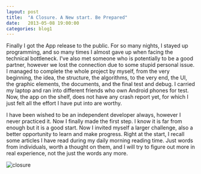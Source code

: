 ```yaml
---
layout: post
title:  "A Closure. A New start. Be Prepared"
date:   2013-05-08 19:00:00
categories: blog1
---
```


Finally I got the App release to the public. For so many nights, I stayed up programming, and so many times I almost gave up when facing the technical bottleneck. I've also met someone who is potentially to be a good partner, however we lost the connection due to some stupid personal issue. I managed to complete the whole project by myself, from the very beginning, the idea, the structure, the algorithms, to the very end, the UI, the graphic elements, the documents, and the final test and debug. I carried my laptop and ran into different friends who own Android phones for test. Now, the app on the shelf, does not have any crash report yet, for which I just felt all the effort I have put into are worthy.

I have been wished to be an independent developer always, however I never practiced it. Now I finally made the first step. I know it is far from enough but it is a good start. Now I invited myself a larger challenge, also a better opportunity to learn and make progress. Right at the start, I recall some articles I have read during my daily morning reading time. Just words from individuals, worth a thought on them, and I will try to figure out more in real experience, not the just the words any more.

![closure](https://c2.staticflickr.com/8/7652/17093456285_ef6bb08e0c_n.jpg)
